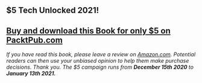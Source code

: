 ## $5 Tech Unlocked 2021!
[Buy and download this Book for only $5 on PacktPub.com](https://www.packtpub.com/product/learning-modular-java-programming/9781785888823)
-----
*If you have read this book, please leave a review on [Amazon.com](https://www.amazon.com/gp/product/178588882X).     Potential readers can then use your unbiased opinion to help them make purchase decisions. Thank you. The $5 campaign         runs from __December 15th 2020__ to __January 13th 2021.__*

